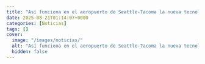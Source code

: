 ```yaml
---
title: "Así funciona en el aeropuerto de Seattle-Tacoma la nueva tecnología de la CBP para “evaluar” ciudadanos - los detalles del EPP"
date: 2025-08-21T01:14:07+0000
categories: [Noticias]
tags: []
cover:
  image: "/images/noticias/"
  alt: "Así funciona en el aeropuerto de Seattle-Tacoma la nueva tecnología de la CBP para “evaluar” ciudadanos - los detalles del EPP"
  hidden: false
---
```



